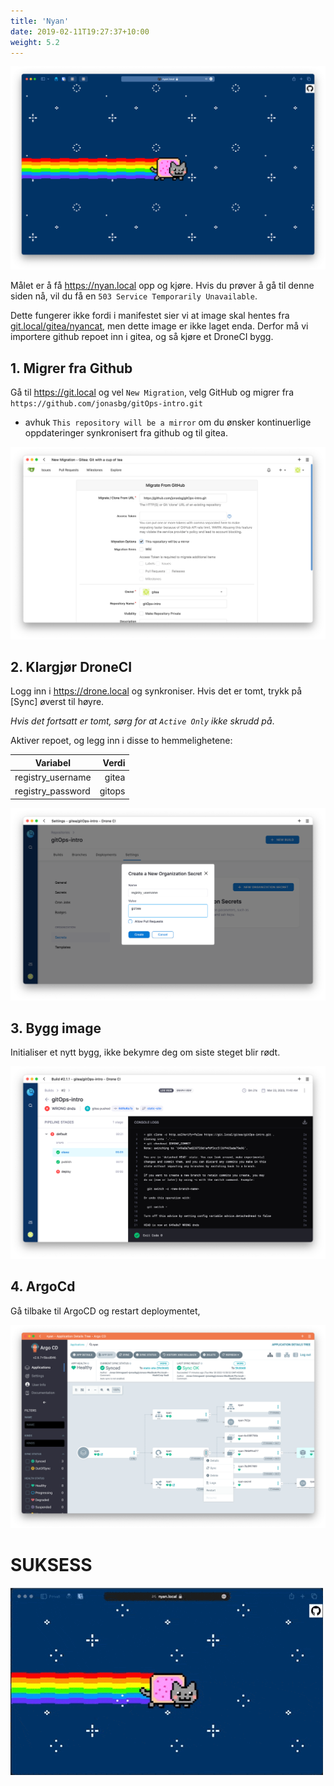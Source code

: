 ```yaml
---
title: 'Nyan'
date: 2019-02-11T19:27:37+10:00
weight: 5.2
---
```

![NyanCat](nyancat.png)

Målet er å få https://nyan.local opp og kjøre. Hvis du prøver å gå til denne siden nå, vil du få en `503 Service Temporarily Unavailable`.

Dette fungerer ikke fordi i manifestet sier vi at image skal hentes fra [git.local/gitea/nyancat](git.local/gitea/nyancat), men dette image er ikke laget enda. Derfor må vi importere github repoet inn i gitea, og så kjøre et DroneCI bygg.

## 1. Migrer fra Github
Gå til https://git.local og vel `New Migration`, velg GitHub og migrer fra `
https://github.com/jonasbg/gitOps-intro.git`
  - avhuk `This repository will be a mirror` om du ønsker kontinuerlige oppdateringer synkronisert fra github og til gitea.

![Gitea Migrering](gitea-migrate.png)

## 2. Klargjør DroneCI

Logg inn i https://drone.local og synkroniser. Hvis det er tomt, trykk på [Sync] øverst til høyre.

*Hvis det fortsatt er tomt, sørg for at `Active Only` ikke skrudd på*.

Aktiver repoet, og legg inn i disse to hemmelighetene:

Variabel | Verdi
---|--:
registry_username | gitea
registry_password | gitops

![Drone secret](drone-secret.png)

## 3. Bygg image
Initialiser et nytt bygg, ikke bekymre deg om siste steget blir rødt.

![Bygg nyancat](drone-build.png)

## 4. ArgoCd

Gå tilbake til ArgoCD og restart deploymentet,

![Restart deployment](argocd-restart-deployment.png)

# SUKSESS

![Suksess](nyancat.gif)
